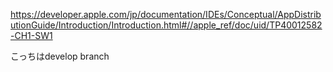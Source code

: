 https://developer.apple.com/jp/documentation/IDEs/Conceptual/AppDistributionGuide/Introduction/Introduction.html#//apple_ref/doc/uid/TP40012582-CH1-SW1

こっちはdevelop branch